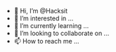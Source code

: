 - 👋 Hi, I’m @Hacksit
- 👀 I’m interested in ...
- 🌱 I’m currently learning ...
- 💞️ I’m looking to collaborate on ...
- 📫 How to reach me ...

<!---
Hacksit/Hacksit is a ✨ special ✨ repository because its `README.md` (this file) appears on your GitHub profile.
You can click the Preview link to take a look at your changes.
--->

